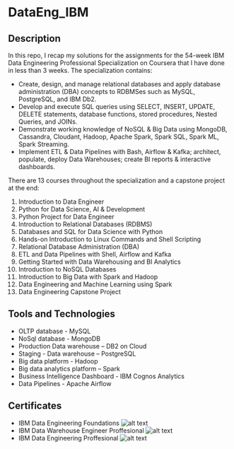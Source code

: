 # DataEng_IBM
## Description
In this repo, I recap my solutions for the assignments for the 54-week IBM Data Engineering Professional Specialization on Coursera that I have done in less than 3 weeks. The specialization contains:
- Create, design, and manage relational databases and apply database administration (DBA) concepts to RDBMSes such as MySQL, PostgreSQL, and IBM Db2. 
- Develop and execute SQL queries using SELECT, INSERT, UPDATE, DELETE statements, database functions,  stored procedures, Nested Queries, and JOINs. 
- Demonstrate working knowledge of NoSQL & Big Data using MongoDB, Cassandra, Cloudant, Hadoop, Apache Spark, Spark SQL, Spark ML, Spark Streaming. 
- Implement ETL & Data Pipelines with Bash, Airflow & Kafka; architect, populate, deploy Data Warehouses; create BI reports & interactive dashboards.​ 

There are 13 courses throughout the specialization and a capstone project at the end:
1. Introduction to Data Engineer
2. Python for Data Science, AI & Development
3. Python Project for Data Engineer
4. Introduction to Relational Databases (RDBMS)
5. Databases and SQL for Data Science with Python
6. Hands-on Introduction to Linux Commands and Shell Scripting
7. Relational Database Administration (DBA)
8. ETL and Data Pipelines with Shell, Airflow and Kafka
9. Getting Started with Data Warehousing and BI Analytics
10. Introduction to NoSQL Databases
11. Introduction to Big Data with Spark and Hadoop
12. Data Engineering and Machine Learning using Spark
13. Data Engineering Capstone Project

## Tools and Technologies
- OLTP database - MySQL
- NoSql database - MongoDB
- Production Data warehouse – DB2 on Cloud
- Staging - Data warehouse – PostgreSQL
- Big data platform - Hadoop
- Big data analytics platform – Spark
- Business Intelligence Dashboard - IBM Cognos Analytics
- Data Pipelines - Apache Airflow

## Certificates
- IBM Data Engineering Foundations
![alt text](https://github.com/xzZero/DataEng_IBM/blob/main/Certificates/Foundations.png)
- IBM Data Warehouse Engineer Proffesional
![alt text](https://github.com/xzZero/DataEng_IBM/blob/main/Certificates/DataWarehousing.png)
- IBM Data Engineering Proffesional
![alt text](https://github.com/xzZero/DataEng_IBM/blob/main/Certificates/Professional.png)